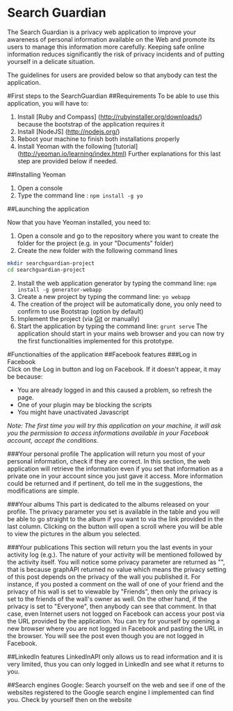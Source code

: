 Search Guardian
==============

The Search Guardian is a privacy web application to improve your awareness of personal information available on the Web and promote its users to manage this information more carefully. Keeping safe online information reduces significantly the risk of privacy incidents and of putting yourself in a delicate situation.

The guidelines for users are provided below so that anybody can test the application. 

#First steps to the SearchGuardian
##Requirements
To be able to use this application, you will have to:
1. Install [Ruby and Compass] (http://rubyinstaller.org/downloads/) because the bootstrap of the application requires it
2. Install [NodeJS] (http://nodejs.org/)
3. Reboot your machine to finish both installations properly
5. Install Yeoman with the following [tutorial] (http://yeoman.io/learning/index.html)
Further explanations for this last step are provided below if needed.

##Installing Yeoman
1. Open a console
2. Type the command line : `npm install -g yo`

##Launching the application

Now that you have Yeoman installed, you need to:

1. Open a console and go to the repository where you want to create the folder for the project (e.g. in your "Documents" folder)
2. Create the new folder with the following command lines
```sh
mkdir searchguardian-project
cd searchguardian-project
```
2. Install the web application generator by typing the command line: `npm install -g generator-webapp`
3. Create a new project by typing the command line: `yo webapp`
4. The creation of the project will be automatically done, you only need to confirm to use Bootstrap (option by default) 
5. Implement the project (via [Git](http://git-scm.com/downloads) or manually)
6. Start the application by typing the command line: `grunt serve`
The application should start in your mains web browser and you can now try the first functionalities implemented for this prototype.

#Functionalties of the application
##Facebook features
###Log in Facebook  
Click on the Log in button and log on Facebook.
If it doesn't appear, it may be because:
  - You are already logged in and this caused a problem, so refresh the page.
  - One of your plugin may be blocking the scripts
  - You might have unactivated Javascript

_Note: The first time you will try this application on your machine, it will ask you the permission to access informations available in your Facebook account, accept the conditions._

###Your personal profile
  The application will return you most of your personal information, check if they are correct. In this section, the web application will retrieve the information even if you set that information as a private one in your account since you just gave it access. More information could be returned and if pertinent, do tell me in the suggestions, the modifications are simple. 

###Your albums
  This part is dedicated to the albums released on your profile. The privacy parameter you set is available in the table and you will be able to go straight to the album if you want to via the link provided in the last column. Clicking on the button will open a scroll where you will be able to view the pictures in the album you selected.

###Your publications
  This section will return you the last events in your activity log (e.g.). The nature of your activity will be mentioned followed by the activity itself. You will notice some privacy parameter are returned as "", that is because graphAPI returned no value which means the privacy setting of this post depends on the privacy of the wall you published it. For instance, if you posted a comment on the wall of one of your friend and the privacy of his wall is set to viewable by "Friends", then only the privacy is set to the friends of the wall's owner as well. On the other hand, if the privacy is set to "Everyone", then anybody can see that comment. In that case, even Internet users not logged on Facebook can access your post via the URL provided by the application. You can try for yourself by opening a new browser where you are not logged in Facebook and pasting the URL in the browser. You will see the post even though you are not logged in Facebook.


##LinkedIn features
  LinkedInAPI only allows us to read information and it is very limited, thus you can only logged in LinkedIn and see what it returns to you.

##Search engines
  Google: Search yourself on the web and see if one of the websites registered to the Google search engine I implemented can find you. Check by yourself then on the website 


